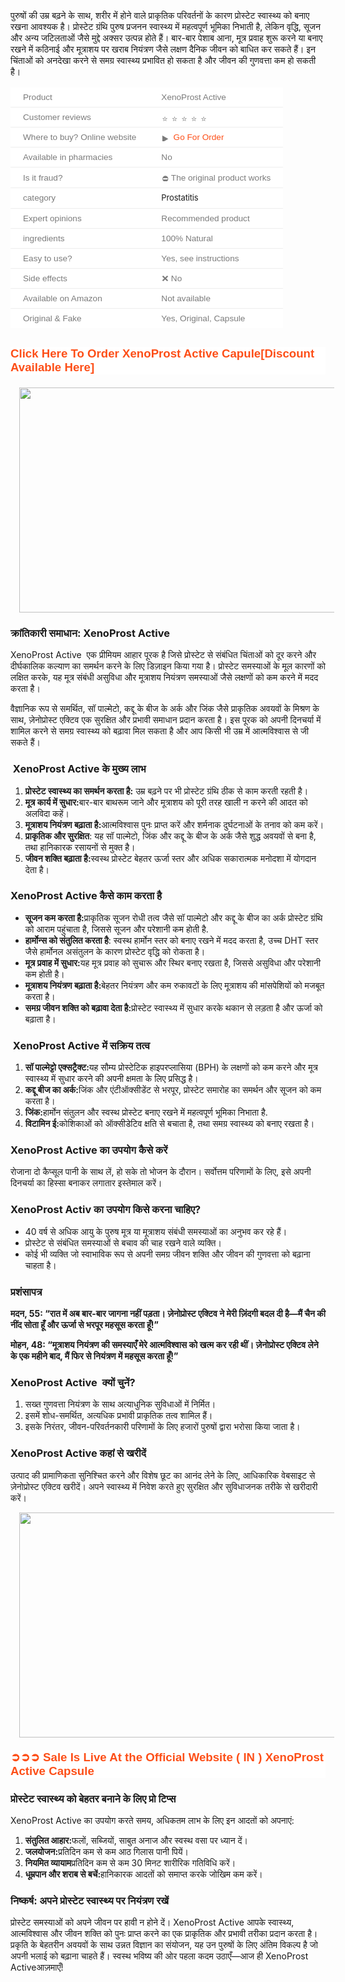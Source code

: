 <p>पुरुषों की उम्र बढ़ने के साथ, शरीर में होने वाले प्राकृतिक परिवर्तनों के कारण प्रोस्टेट स्वास्थ्य को बनाए रखना आवश्यक है। प्रोस्टेट ग्रंथि पुरुष प्रजनन स्वास्थ्य में महत्वपूर्ण भूमिका निभाती है, लेकिन वृद्धि, सूजन और अन्य जटिलताओं जैसे मुद्दे अक्सर उत्पन्न होते हैं। बार-बार पेशाब आना, मूत्र प्रवाह शुरू करने या बनाए रखने में कठिनाई और मूत्राशय पर खराब नियंत्रण जैसे लक्षण दैनिक जीवन को बाधित कर सकते हैं। इन चिंताओं को अनदेखा करने से समग्र स्वास्थ्य प्रभावित हो सकता है और जीवन की गुणवत्ता कम हो सकती है।</p><table style="background-color: white; border-collapse: collapse; border-spacing: 0px; border: 0px; color: #7b7b7b; font-family: &quot;Fira Sans&quot;, Helvetica, Arial, sans-serif; font-feature-settings: inherit; font-kerning: inherit; font-optical-sizing: inherit; font-size-adjust: inherit; font-size: 16px; font-stretch: inherit; font-variant-alternates: inherit; font-variant-east-asian: inherit; font-variant-emoji: inherit; font-variant-numeric: inherit; font-variant-position: inherit; font-variation-settings: inherit; margin: 1em 0px 30px; max-width: 100%; overflow-x: auto; padding: 0px; vertical-align: baseline; width: fit-content; word-break: break-word;"><tbody style="border: 0px; box-sizing: border-box; font-family: inherit; font-feature-settings: inherit; font-kerning: inherit; font-optical-sizing: inherit; font-size-adjust: inherit; font-size: inherit; font-stretch: inherit; font-style: inherit; font-variant: inherit; font-variation-settings: inherit; line-height: inherit; margin: 0px; padding: 0px; vertical-align: baseline;"><tr style="border-bottom: 1px solid rgb(238, 238, 238); border-image: initial; border-left: 0px; border-right: 0px; border-top: 0px; box-sizing: border-box; font-family: inherit; font-feature-settings: inherit; font-kerning: inherit; font-optical-sizing: inherit; font-size-adjust: inherit; font-size: inherit; font-stretch: inherit; font-style: inherit; font-variant: inherit; font-variation-settings: inherit; height: 17px; line-height: inherit; margin: 0px; padding: 0px; vertical-align: baseline;"><td style="border: 0px; box-sizing: border-box; font-family: inherit; font-feature-settings: inherit; font-kerning: inherit; font-optical-sizing: inherit; font-size-adjust: inherit; font-size: 0.85em; font-stretch: inherit; font-style: inherit; font-variant: inherit; font-variation-settings: inherit; height: 17px; line-height: inherit; margin: 0px; padding: 8px 20px; vertical-align: baseline;"><span style="border: 0px; box-sizing: border-box; font-family: inherit; font-feature-settings: inherit; font-kerning: inherit; font-optical-sizing: inherit; font-size-adjust: inherit; font-size: inherit; font-stretch: inherit; font-style: inherit; font-variant: inherit; font-variation-settings: inherit; line-height: inherit; margin: 0px; padding: 0px; vertical-align: baseline;">Product</span></td><td style="border: 0px; box-sizing: border-box; font-feature-settings: inherit; font-kerning: inherit; font-optical-sizing: inherit; font-size-adjust: inherit; font-stretch: inherit; font-variant-alternates: inherit; font-variant-east-asian: inherit; font-variant-emoji: inherit; font-variant-numeric: inherit; font-variant-position: inherit; font-variation-settings: inherit; height: 17px; line-height: inherit; margin: 0px; padding: 8px 20px; vertical-align: baseline;"><span style="font-size: 13.6px;">XenoProst Active</span></td></tr><tr style="border-bottom: 1px solid rgb(238, 238, 238); border-image: initial; border-left: 0px; border-right: 0px; border-top: 0px; box-sizing: border-box; font-family: inherit; font-feature-settings: inherit; font-kerning: inherit; font-optical-sizing: inherit; font-size-adjust: inherit; font-size: inherit; font-stretch: inherit; font-style: inherit; font-variant: inherit; font-variation-settings: inherit; height: 17px; line-height: inherit; margin: 0px; padding: 0px; vertical-align: baseline;"><td style="border: 0px; box-sizing: border-box; font-family: inherit; font-feature-settings: inherit; font-kerning: inherit; font-optical-sizing: inherit; font-size-adjust: inherit; font-size: 0.85em; font-stretch: inherit; font-style: inherit; font-variant: inherit; font-variation-settings: inherit; height: 17px; line-height: inherit; margin: 0px; padding: 8px 20px; vertical-align: baseline;"><span style="border: 0px; box-sizing: border-box; font-family: inherit; font-feature-settings: inherit; font-kerning: inherit; font-optical-sizing: inherit; font-size-adjust: inherit; font-size: inherit; font-stretch: inherit; font-style: inherit; font-variant: inherit; font-variation-settings: inherit; line-height: inherit; margin: 0px; padding: 0px; vertical-align: baseline;">Customer reviews</span></td><td style="border: 0px; box-sizing: border-box; font-family: inherit; font-feature-settings: inherit; font-kerning: inherit; font-optical-sizing: inherit; font-size-adjust: inherit; font-size: 0.85em; font-stretch: inherit; font-style: inherit; font-variant: inherit; font-variation-settings: inherit; height: 17px; line-height: inherit; margin: 0px; padding: 8px 20px; vertical-align: baseline;"><span style="border: 0px; box-sizing: border-box; font-family: inherit; font-feature-settings: inherit; font-kerning: inherit; font-optical-sizing: inherit; font-size-adjust: inherit; font-size: inherit; font-stretch: inherit; font-style: inherit; font-variant: inherit; font-variation-settings: inherit; line-height: inherit; margin: 0px; padding: 0px; vertical-align: baseline;"><img alt="⭐️" class="emoji" data-pin-no-hover="true" decoding="async" draggable="false" height="5" loading="lazy" role="img" src="https://s.w.org/images/core/emoji/14.0.0/svg/2b50.svg" style="background: none; border: none; box-shadow: none; box-sizing: border-box; display: inline; font-family: inherit; font-feature-settings: inherit; font-kerning: inherit; font-optical-sizing: inherit; font-size-adjust: inherit; font-size: inherit; font-stretch: inherit; font-style: inherit; font-variant: inherit; font-variation-settings: inherit; height: 1em; line-height: inherit; margin: 0px 0.07em; max-width: 100%; padding: 0px; vertical-align: -0.1em; width: 1em;" width="5" /><img alt="⭐️" class="emoji" data-pin-no-hover="true" decoding="async" draggable="false" role="img" src="https://s.w.org/images/core/emoji/14.0.0/svg/2b50.svg" style="background: none; border: none; box-shadow: none; box-sizing: border-box; display: inline; font-family: inherit; font-feature-settings: inherit; font-kerning: inherit; font-optical-sizing: inherit; font-size-adjust: inherit; font-size: inherit; font-stretch: inherit; font-style: inherit; font-variant: inherit; font-variation-settings: inherit; height: 1em; line-height: inherit; margin: 0px 0.07em; max-width: 100%; padding: 0px; vertical-align: -0.1em; width: 1em;" /><img alt="⭐️" class="emoji" data-pin-no-hover="true" decoding="async" draggable="false" role="img" src="https://s.w.org/images/core/emoji/14.0.0/svg/2b50.svg" style="background: none; border: none; box-shadow: none; box-sizing: border-box; display: inline; font-family: inherit; font-feature-settings: inherit; font-kerning: inherit; font-optical-sizing: inherit; font-size-adjust: inherit; font-size: inherit; font-stretch: inherit; font-style: inherit; font-variant: inherit; font-variation-settings: inherit; height: 1em; line-height: inherit; margin: 0px 0.07em; max-width: 100%; padding: 0px; vertical-align: -0.1em; width: 1em;" /><img alt="⭐️" class="emoji" data-pin-no-hover="true" decoding="async" draggable="false" role="img" src="https://s.w.org/images/core/emoji/14.0.0/svg/2b50.svg" style="background: none; border: none; box-shadow: none; box-sizing: border-box; display: inline; font-family: inherit; font-feature-settings: inherit; font-kerning: inherit; font-optical-sizing: inherit; font-size-adjust: inherit; font-size: inherit; font-stretch: inherit; font-style: inherit; font-variant: inherit; font-variation-settings: inherit; height: 1em; line-height: inherit; margin: 0px 0.07em; max-width: 100%; padding: 0px; vertical-align: -0.1em; width: 1em;" /><img alt="⭐️" class="emoji" data-pin-no-hover="true" decoding="async" draggable="false" role="img" src="https://s.w.org/images/core/emoji/14.0.0/svg/2b50.svg" style="background: none; border: none; box-shadow: none; box-sizing: border-box; display: inline; font-family: inherit; font-feature-settings: inherit; font-kerning: inherit; font-optical-sizing: inherit; font-size-adjust: inherit; font-size: inherit; font-stretch: inherit; font-style: inherit; font-variant: inherit; font-variation-settings: inherit; height: 1em; line-height: inherit; margin: 0px 0.07em; max-width: 100%; padding: 0px; vertical-align: -0.1em; width: 1em;" /></span></td></tr><tr style="border-bottom: 1px solid rgb(238, 238, 238); border-image: initial; border-left: 0px; border-right: 0px; border-top: 0px; box-sizing: border-box; font-family: inherit; font-feature-settings: inherit; font-kerning: inherit; font-optical-sizing: inherit; font-size-adjust: inherit; font-size: inherit; font-stretch: inherit; font-style: inherit; font-variant: inherit; font-variation-settings: inherit; height: 17px; line-height: inherit; margin: 0px; padding: 0px; vertical-align: baseline;"><td style="border: 0px; box-sizing: border-box; font-family: inherit; font-feature-settings: inherit; font-kerning: inherit; font-optical-sizing: inherit; font-size-adjust: inherit; font-size: 0.85em; font-stretch: inherit; font-style: inherit; font-variant: inherit; font-variation-settings: inherit; height: 17px; line-height: inherit; margin: 0px; padding: 8px 20px; vertical-align: baseline;"><span style="border: 0px; box-sizing: border-box; font-family: inherit; font-feature-settings: inherit; font-kerning: inherit; font-optical-sizing: inherit; font-size-adjust: inherit; font-size: inherit; font-stretch: inherit; font-style: inherit; font-variant: inherit; font-variation-settings: inherit; line-height: inherit; margin: 0px; padding: 0px; vertical-align: baseline;">Where to buy? Online website</span></td><td style="border: 0px; box-sizing: border-box; font-family: inherit; font-feature-settings: inherit; font-kerning: inherit; font-optical-sizing: inherit; font-size-adjust: inherit; font-size: 0.85em; font-stretch: inherit; font-style: inherit; font-variant: inherit; font-variation-settings: inherit; height: 17px; line-height: inherit; margin: 0px; padding: 8px 20px; vertical-align: baseline;"><span style="border: 0px; box-sizing: border-box; font-family: inherit; font-feature-settings: inherit; font-kerning: inherit; font-optical-sizing: inherit; font-size-adjust: inherit; font-size: inherit; font-stretch: inherit; font-style: inherit; font-variant: inherit; font-variation-settings: inherit; line-height: inherit; margin: 0px; padding: 0px; vertical-align: baseline;"><img alt="▶️" class="emoji" data-pin-no-hover="true" decoding="async" draggable="false" role="img" src="https://s.w.org/images/core/emoji/15.0.3/svg/25b6.svg" style="background: none; border: none; box-shadow: none; box-sizing: border-box; display: inline; font-family: inherit; font-feature-settings: inherit; font-kerning: inherit; font-optical-sizing: inherit; font-size-adjust: inherit; font-size: inherit; font-stretch: inherit; font-style: inherit; font-variant: inherit; font-variation-settings: inherit; height: 1em; line-height: inherit; margin: 0px 0.07em; max-width: 100%; padding: 0px; vertical-align: -0.1em; width: 1em;" />&nbsp;<a href="https://www.healthherb.in/product/xenoprost-active/" style="background: transparent; border: 0px; box-sizing: border-box; color: #fd4f18; cursor: pointer; font-family: inherit; font-feature-settings: inherit; font-kerning: inherit; font-optical-sizing: inherit; font-size-adjust: inherit; font-size: inherit; font-stretch: inherit; font-style: inherit; font-variant: inherit; font-variation-settings: inherit; line-height: inherit; margin: 0px; padding: 0px; text-decoration-line: none; vertical-align: baseline;">Go For Order</a></span></td></tr><tr style="border-bottom: 1px solid rgb(238, 238, 238); border-image: initial; border-left: 0px; border-right: 0px; border-top: 0px; box-sizing: border-box; font-family: inherit; font-feature-settings: inherit; font-kerning: inherit; font-optical-sizing: inherit; font-size-adjust: inherit; font-size: inherit; font-stretch: inherit; font-style: inherit; font-variant: inherit; font-variation-settings: inherit; height: 17px; line-height: inherit; margin: 0px; padding: 0px; vertical-align: baseline;"><td style="border: 0px; box-sizing: border-box; font-family: inherit; font-feature-settings: inherit; font-kerning: inherit; font-optical-sizing: inherit; font-size-adjust: inherit; font-size: 0.85em; font-stretch: inherit; font-style: inherit; font-variant: inherit; font-variation-settings: inherit; height: 17px; line-height: inherit; margin: 0px; padding: 8px 20px; vertical-align: baseline;"><span style="border: 0px; box-sizing: border-box; font-family: inherit; font-feature-settings: inherit; font-kerning: inherit; font-optical-sizing: inherit; font-size-adjust: inherit; font-size: inherit; font-stretch: inherit; font-style: inherit; font-variant: inherit; font-variation-settings: inherit; line-height: inherit; margin: 0px; padding: 0px; vertical-align: baseline;">Available in pharmacies</span></td><td style="border: 0px; box-sizing: border-box; font-family: inherit; font-feature-settings: inherit; font-kerning: inherit; font-optical-sizing: inherit; font-size-adjust: inherit; font-size: 0.85em; font-stretch: inherit; font-style: inherit; font-variant: inherit; font-variation-settings: inherit; height: 17px; line-height: inherit; margin: 0px; padding: 8px 20px; vertical-align: baseline;"><span style="border: 0px; box-sizing: border-box; font-family: inherit; font-feature-settings: inherit; font-kerning: inherit; font-optical-sizing: inherit; font-size-adjust: inherit; font-size: inherit; font-stretch: inherit; font-style: inherit; font-variant: inherit; font-variation-settings: inherit; line-height: inherit; margin: 0px; padding: 0px; vertical-align: baseline;">No</span></td></tr><tr style="border-bottom: 1px solid rgb(238, 238, 238); border-image: initial; border-left: 0px; border-right: 0px; border-top: 0px; box-sizing: border-box; font-family: inherit; font-feature-settings: inherit; font-kerning: inherit; font-optical-sizing: inherit; font-size-adjust: inherit; font-size: inherit; font-stretch: inherit; font-style: inherit; font-variant: inherit; font-variation-settings: inherit; height: 17px; line-height: inherit; margin: 0px; padding: 0px; vertical-align: baseline;"><td style="border: 0px; box-sizing: border-box; font-family: inherit; font-feature-settings: inherit; font-kerning: inherit; font-optical-sizing: inherit; font-size-adjust: inherit; font-size: 0.85em; font-stretch: inherit; font-style: inherit; font-variant: inherit; font-variation-settings: inherit; height: 17px; line-height: inherit; margin: 0px; padding: 8px 20px; vertical-align: baseline;"><span style="border: 0px; box-sizing: border-box; font-family: inherit; font-feature-settings: inherit; font-kerning: inherit; font-optical-sizing: inherit; font-size-adjust: inherit; font-size: inherit; font-stretch: inherit; font-style: inherit; font-variant: inherit; font-variation-settings: inherit; line-height: inherit; margin: 0px; padding: 0px; vertical-align: baseline;">Is it fraud?</span></td><td style="border: 0px; box-sizing: border-box; font-family: inherit; font-feature-settings: inherit; font-kerning: inherit; font-optical-sizing: inherit; font-size-adjust: inherit; font-size: 0.85em; font-stretch: inherit; font-style: inherit; font-variant: inherit; font-variation-settings: inherit; height: 17px; line-height: inherit; margin: 0px; padding: 8px 20px; vertical-align: baseline;"><span style="border: 0px; box-sizing: border-box; font-family: inherit; font-feature-settings: inherit; font-kerning: inherit; font-optical-sizing: inherit; font-size-adjust: inherit; font-size: inherit; font-stretch: inherit; font-style: inherit; font-variant: inherit; font-variation-settings: inherit; line-height: inherit; margin: 0px; padding: 0px; vertical-align: baseline;"><img alt="⛔️" class="emoji" data-pin-no-hover="true" decoding="async" draggable="false" height="12" loading="lazy" role="img" src="https://s.w.org/images/core/emoji/14.0.0/svg/26d4.svg" style="background: none; border: none; box-shadow: none; box-sizing: border-box; display: inline; font-family: inherit; font-feature-settings: inherit; font-kerning: inherit; font-optical-sizing: inherit; font-size-adjust: inherit; font-size: inherit; font-stretch: inherit; font-style: inherit; font-variant: inherit; font-variation-settings: inherit; height: 1em; line-height: inherit; margin: 0px 0.07em; max-width: 100%; padding: 0px; vertical-align: -0.1em; width: 1em;" width="12" />The original product works</span></td></tr><tr style="border-bottom: 1px solid rgb(238, 238, 238); border-image: initial; border-left: 0px; border-right: 0px; border-top: 0px; box-sizing: border-box; font-family: inherit; font-feature-settings: inherit; font-kerning: inherit; font-optical-sizing: inherit; font-size-adjust: inherit; font-size: inherit; font-stretch: inherit; font-style: inherit; font-variant: inherit; font-variation-settings: inherit; height: 17px; line-height: inherit; margin: 0px; padding: 0px; vertical-align: baseline;"><td style="border: 0px; box-sizing: border-box; font-family: inherit; font-feature-settings: inherit; font-kerning: inherit; font-optical-sizing: inherit; font-size-adjust: inherit; font-size: 0.85em; font-stretch: inherit; font-style: inherit; font-variant: inherit; font-variation-settings: inherit; height: 17px; line-height: inherit; margin: 0px; padding: 8px 20px; vertical-align: baseline;"><span style="border: 0px; box-sizing: border-box; font-family: inherit; font-feature-settings: inherit; font-kerning: inherit; font-optical-sizing: inherit; font-size-adjust: inherit; font-size: inherit; font-stretch: inherit; font-style: inherit; font-variant: inherit; font-variation-settings: inherit; line-height: inherit; margin: 0px; padding: 0px; vertical-align: baseline;">category</span></td><td style="border: 0px; box-sizing: border-box; font-family: inherit; font-feature-settings: inherit; font-kerning: inherit; font-optical-sizing: inherit; font-size-adjust: inherit; font-size: 0.85em; font-stretch: inherit; font-style: inherit; font-variant: inherit; font-variation-settings: inherit; height: 17px; line-height: inherit; margin: 0px; padding: 8px 20px; vertical-align: baseline;"><div class="product-categories posted_in" style="-webkit-box-align: center; align-items: center; box-sizing: border-box; color: #1b1f22; display: flex; flex-wrap: wrap; font-family: Inter, sans-serif; font-size: 0.8125rem; letter-spacing: -0.16px;"><a href="https://www.healthherb.in/product/xenoprost-active/" rel="nofollow" style="box-sizing: border-box; font-size: 0.8125rem; line-height: 1; text-decoration-line: none;">Prostatitis</a><div><br /></div></div><div class="product-tags" style="-webkit-box-align: center; align-items: center; box-sizing: border-box; color: #1b1f22; display: flex; flex-wrap: wrap; font-family: Inter, sans-serif; font-size: 0.8125rem; letter-spacing: -0.16px;"></div></td></tr><tr style="border-bottom: 1px solid rgb(238, 238, 238); border-image: initial; border-left: 0px; border-right: 0px; border-top: 0px; box-sizing: border-box; font-family: inherit; font-feature-settings: inherit; font-kerning: inherit; font-optical-sizing: inherit; font-size-adjust: inherit; font-size: inherit; font-stretch: inherit; font-style: inherit; font-variant: inherit; font-variation-settings: inherit; height: 17px; line-height: inherit; margin: 0px; padding: 0px; vertical-align: baseline;"><td style="border: 0px; box-sizing: border-box; font-family: inherit; font-feature-settings: inherit; font-kerning: inherit; font-optical-sizing: inherit; font-size-adjust: inherit; font-size: 0.85em; font-stretch: inherit; font-style: inherit; font-variant: inherit; font-variation-settings: inherit; height: 17px; line-height: inherit; margin: 0px; padding: 8px 20px; vertical-align: baseline;"><span style="border: 0px; box-sizing: border-box; font-family: inherit; font-feature-settings: inherit; font-kerning: inherit; font-optical-sizing: inherit; font-size-adjust: inherit; font-size: inherit; font-stretch: inherit; font-style: inherit; font-variant: inherit; font-variation-settings: inherit; line-height: inherit; margin: 0px; padding: 0px; vertical-align: baseline;">Expert opinions</span></td><td style="border: 0px; box-sizing: border-box; font-family: inherit; font-feature-settings: inherit; font-kerning: inherit; font-optical-sizing: inherit; font-size-adjust: inherit; font-size: 0.85em; font-stretch: inherit; font-style: inherit; font-variant: inherit; font-variation-settings: inherit; height: 17px; line-height: inherit; margin: 0px; padding: 8px 20px; vertical-align: baseline;"><span style="border: 0px; box-sizing: border-box; font-family: inherit; font-feature-settings: inherit; font-kerning: inherit; font-optical-sizing: inherit; font-size-adjust: inherit; font-size: inherit; font-stretch: inherit; font-style: inherit; font-variant: inherit; font-variation-settings: inherit; line-height: inherit; margin: 0px; padding: 0px; vertical-align: baseline;">Recommended product</span></td></tr><tr style="border-bottom: 1px solid rgb(238, 238, 238); border-image: initial; border-left: 0px; border-right: 0px; border-top: 0px; box-sizing: border-box; font-family: inherit; font-feature-settings: inherit; font-kerning: inherit; font-optical-sizing: inherit; font-size-adjust: inherit; font-size: inherit; font-stretch: inherit; font-style: inherit; font-variant: inherit; font-variation-settings: inherit; height: 17px; line-height: inherit; margin: 0px; padding: 0px; vertical-align: baseline;"><td style="border: 0px; box-sizing: border-box; font-family: inherit; font-feature-settings: inherit; font-kerning: inherit; font-optical-sizing: inherit; font-size-adjust: inherit; font-size: 0.85em; font-stretch: inherit; font-style: inherit; font-variant: inherit; font-variation-settings: inherit; height: 17px; line-height: inherit; margin: 0px; padding: 8px 20px; vertical-align: baseline;"><span style="border: 0px; box-sizing: border-box; font-family: inherit; font-feature-settings: inherit; font-kerning: inherit; font-optical-sizing: inherit; font-size-adjust: inherit; font-size: inherit; font-stretch: inherit; font-style: inherit; font-variant: inherit; font-variation-settings: inherit; line-height: inherit; margin: 0px; padding: 0px; vertical-align: baseline;">ingredients</span></td><td style="border: 0px; box-sizing: border-box; font-family: inherit; font-feature-settings: inherit; font-kerning: inherit; font-optical-sizing: inherit; font-size-adjust: inherit; font-size: 0.85em; font-stretch: inherit; font-style: inherit; font-variant: inherit; font-variation-settings: inherit; height: 17px; line-height: inherit; margin: 0px; padding: 8px 20px; vertical-align: baseline;"><span style="border: 0px; box-sizing: border-box; font-family: inherit; font-feature-settings: inherit; font-kerning: inherit; font-optical-sizing: inherit; font-size-adjust: inherit; font-size: inherit; font-stretch: inherit; font-style: inherit; font-variant: inherit; font-variation-settings: inherit; line-height: inherit; margin: 0px; padding: 0px; vertical-align: baseline;">100% Natural</span></td></tr><tr style="border-bottom: 1px solid rgb(238, 238, 238); border-image: initial; border-left: 0px; border-right: 0px; border-top: 0px; box-sizing: border-box; font-family: inherit; font-feature-settings: inherit; font-kerning: inherit; font-optical-sizing: inherit; font-size-adjust: inherit; font-size: inherit; font-stretch: inherit; font-style: inherit; font-variant: inherit; font-variation-settings: inherit; height: 17px; line-height: inherit; margin: 0px; padding: 0px; vertical-align: baseline;"><td style="border: 0px; box-sizing: border-box; font-family: inherit; font-feature-settings: inherit; font-kerning: inherit; font-optical-sizing: inherit; font-size-adjust: inherit; font-size: 0.85em; font-stretch: inherit; font-style: inherit; font-variant: inherit; font-variation-settings: inherit; height: 17px; line-height: inherit; margin: 0px; padding: 8px 20px; vertical-align: baseline;"><span style="border: 0px; box-sizing: border-box; font-family: inherit; font-feature-settings: inherit; font-kerning: inherit; font-optical-sizing: inherit; font-size-adjust: inherit; font-size: inherit; font-stretch: inherit; font-style: inherit; font-variant: inherit; font-variation-settings: inherit; line-height: inherit; margin: 0px; padding: 0px; vertical-align: baseline;">Easy to use?</span></td><td style="border: 0px; box-sizing: border-box; font-family: inherit; font-feature-settings: inherit; font-kerning: inherit; font-optical-sizing: inherit; font-size-adjust: inherit; font-size: 0.85em; font-stretch: inherit; font-style: inherit; font-variant: inherit; font-variation-settings: inherit; height: 17px; line-height: inherit; margin: 0px; padding: 8px 20px; vertical-align: baseline;"><span style="border: 0px; box-sizing: border-box; font-family: inherit; font-feature-settings: inherit; font-kerning: inherit; font-optical-sizing: inherit; font-size-adjust: inherit; font-size: inherit; font-stretch: inherit; font-style: inherit; font-variant: inherit; font-variation-settings: inherit; line-height: inherit; margin: 0px; padding: 0px; vertical-align: baseline;">Yes, see instructions</span></td></tr><tr style="border-bottom: 1px solid rgb(238, 238, 238); border-image: initial; border-left: 0px; border-right: 0px; border-top: 0px; box-sizing: border-box; font-family: inherit; font-feature-settings: inherit; font-kerning: inherit; font-optical-sizing: inherit; font-size-adjust: inherit; font-size: inherit; font-stretch: inherit; font-style: inherit; font-variant: inherit; font-variation-settings: inherit; height: 17px; line-height: inherit; margin: 0px; padding: 0px; vertical-align: baseline;"><td style="border: 0px; box-sizing: border-box; font-family: inherit; font-feature-settings: inherit; font-kerning: inherit; font-optical-sizing: inherit; font-size-adjust: inherit; font-size: 0.85em; font-stretch: inherit; font-style: inherit; font-variant: inherit; font-variation-settings: inherit; height: 17px; line-height: inherit; margin: 0px; padding: 8px 20px; vertical-align: baseline;"><span style="border: 0px; box-sizing: border-box; font-family: inherit; font-feature-settings: inherit; font-kerning: inherit; font-optical-sizing: inherit; font-size-adjust: inherit; font-size: inherit; font-stretch: inherit; font-style: inherit; font-variant: inherit; font-variation-settings: inherit; line-height: inherit; margin: 0px; padding: 0px; vertical-align: baseline;">Side effects</span></td><td style="border: 0px; box-sizing: border-box; font-family: inherit; font-feature-settings: inherit; font-kerning: inherit; font-optical-sizing: inherit; font-size-adjust: inherit; font-size: 0.85em; font-stretch: inherit; font-style: inherit; font-variant: inherit; font-variation-settings: inherit; height: 17px; line-height: inherit; margin: 0px; padding: 8px 20px; vertical-align: baseline;"><span style="border: 0px; box-sizing: border-box; font-family: inherit; font-feature-settings: inherit; font-kerning: inherit; font-optical-sizing: inherit; font-size-adjust: inherit; font-size: inherit; font-stretch: inherit; font-style: inherit; font-variant: inherit; font-variation-settings: inherit; line-height: inherit; margin: 0px; padding: 0px; vertical-align: baseline;"><img alt="❌" class="emoji" data-pin-no-hover="true" decoding="async" draggable="false" role="img" src="https://s.w.org/images/core/emoji/14.0.0/svg/274c.svg" style="background: none; border: none; box-shadow: none; box-sizing: border-box; display: inline; font-family: inherit; font-feature-settings: inherit; font-kerning: inherit; font-optical-sizing: inherit; font-size-adjust: inherit; font-size: inherit; font-stretch: inherit; font-style: inherit; font-variant: inherit; font-variation-settings: inherit; height: 1em; line-height: inherit; margin: 0px 0.07em; max-width: 100%; padding: 0px; vertical-align: -0.1em; width: 1em;" />No</span></td></tr><tr style="border-bottom: 1px solid rgb(238, 238, 238); border-image: initial; border-left: 0px; border-right: 0px; border-top: 0px; box-sizing: border-box; font-family: inherit; font-feature-settings: inherit; font-kerning: inherit; font-optical-sizing: inherit; font-size-adjust: inherit; font-size: inherit; font-stretch: inherit; font-style: inherit; font-variant: inherit; font-variation-settings: inherit; height: 17px; line-height: inherit; margin: 0px; padding: 0px; vertical-align: baseline;"><td style="border: 0px; box-sizing: border-box; font-family: inherit; font-feature-settings: inherit; font-kerning: inherit; font-optical-sizing: inherit; font-size-adjust: inherit; font-size: 0.85em; font-stretch: inherit; font-style: inherit; font-variant: inherit; font-variation-settings: inherit; height: 17px; line-height: inherit; margin: 0px; padding: 8px 20px; vertical-align: baseline;"><span style="border: 0px; box-sizing: border-box; font-family: inherit; font-feature-settings: inherit; font-kerning: inherit; font-optical-sizing: inherit; font-size-adjust: inherit; font-size: inherit; font-stretch: inherit; font-style: inherit; font-variant: inherit; font-variation-settings: inherit; line-height: inherit; margin: 0px; padding: 0px; vertical-align: baseline;">Available on Amazon</span></td><td style="border: 0px; box-sizing: border-box; font-family: inherit; font-feature-settings: inherit; font-kerning: inherit; font-optical-sizing: inherit; font-size-adjust: inherit; font-size: 0.85em; font-stretch: inherit; font-style: inherit; font-variant: inherit; font-variation-settings: inherit; height: 17px; line-height: inherit; margin: 0px; padding: 8px 20px; vertical-align: baseline;"><span style="border: 0px; box-sizing: border-box; font-family: inherit; font-feature-settings: inherit; font-kerning: inherit; font-optical-sizing: inherit; font-size-adjust: inherit; font-size: inherit; font-stretch: inherit; font-style: inherit; font-variant: inherit; font-variation-settings: inherit; line-height: inherit; margin: 0px; padding: 0px; vertical-align: baseline;">Not available</span></td></tr><tr style="border: 0px; box-sizing: border-box; font-family: inherit; font-feature-settings: inherit; font-kerning: inherit; font-optical-sizing: inherit; font-size-adjust: inherit; font-size: inherit; font-stretch: inherit; font-style: inherit; font-variant: inherit; font-variation-settings: inherit; height: 17px; line-height: inherit; margin: 0px; padding: 0px; vertical-align: baseline;"><td style="border: 0px; box-sizing: border-box; font-family: inherit; font-feature-settings: inherit; font-kerning: inherit; font-optical-sizing: inherit; font-size-adjust: inherit; font-size: 0.85em; font-stretch: inherit; font-style: inherit; font-variant: inherit; font-variation-settings: inherit; height: 17px; line-height: inherit; margin: 0px; padding: 8px 20px; vertical-align: baseline;"><span style="border: 0px; box-sizing: border-box; font-family: inherit; font-feature-settings: inherit; font-kerning: inherit; font-optical-sizing: inherit; font-size-adjust: inherit; font-size: inherit; font-stretch: inherit; font-style: inherit; font-variant: inherit; font-variation-settings: inherit; line-height: inherit; margin: 0px; padding: 0px; vertical-align: baseline;">Original &amp; Fake</span></td><td style="border: 0px; box-sizing: border-box; font-family: inherit; font-feature-settings: inherit; font-kerning: inherit; font-optical-sizing: inherit; font-size-adjust: inherit; font-size: 0.85em; font-stretch: inherit; font-style: inherit; font-variant: inherit; font-variation-settings: inherit; height: 17px; line-height: inherit; margin: 0px; padding: 8px 20px; vertical-align: baseline;"><span style="border: 0px; box-sizing: border-box; font-family: inherit; font-feature-settings: inherit; font-kerning: inherit; font-optical-sizing: inherit; font-size-adjust: inherit; font-size: inherit; font-stretch: inherit; font-style: inherit; font-variant: inherit; font-variation-settings: inherit; line-height: inherit; margin: 0px; padding: 0px; vertical-align: baseline;">Yes, Original, Capsule<br /></span></td></tr></tbody></table><h2 style="background-color: white; color: #3e3f3c; font-family: Lora, serif; margin: 1em 0px;"><a href="https://www.healthherb.in/product/xenoprost-active/" rel="nofollow" style="background-attachment: initial; background-clip: initial; background-image: initial; background-origin: initial; background-position: initial; background-repeat: initial; background-size: initial; border: 0px; box-sizing: border-box; color: #fd4f18; cursor: pointer; font-family: &quot;Fira Sans&quot;, Helvetica, Arial, sans-serif; font-feature-settings: inherit; font-kerning: inherit; font-optical-sizing: inherit; font-size-adjust: inherit; font-size: 16px; font-stretch: inherit; font-variant-alternates: inherit; font-variant-east-asian: inherit; font-variant-emoji: inherit; font-variant-numeric: inherit; font-variant-position: inherit; font-variation-settings: inherit; line-height: inherit; margin: 0px; padding: 0px; text-align: center; text-decoration-line: none; vertical-align: baseline;"><span style="border: 0px; box-sizing: border-box; font-family: inherit; font-feature-settings: inherit; font-kerning: inherit; font-optical-sizing: inherit; font-size-adjust: inherit; font-size: 14pt; font-stretch: inherit; font-style: inherit; font-variant: inherit; font-variation-settings: inherit; line-height: inherit; margin: 0px; padding: 0px; vertical-align: baseline;">Click Here To Order XenoProst Active Capule[Discount Available Here]</span></a></h2><div class="separator" style="clear: both; text-align: center;"><a href="https://www.healthherb.in/product/xenoprost-active/" imageanchor="1" rel="nofollow" style="margin-left: 1em; margin-right: 1em;"><img border="0" data-original-height="768" data-original-width="1366" height="360" src="https://blogger.googleusercontent.com/img/b/R29vZ2xl/AVvXsEjOsB6C0pK_4JegVNzDVo2xycV0aNRiR4fT1MKMfa-o2-NA3h2NDcAf3KsmcKSLOuAWPAVJvp3P1zYje0NYJjRdpcU8-_JcKpWNSOTGfPqpu-KGcq-9xuPh9ahCAK-_TaEvCgqzJ50VHrkh9M9msGKAj4miUDczt55XQlnO2mpvKkURviwxMfqpum4YYbdK/w640-h360/XenoProst%20Active%20in%20India.jpg" width="640" /></a></div><h3>क्रांतिकारी समाधान: XenoProst Active</h3><p>XenoProst Active&nbsp; एक प्रीमियम आहार पूरक है जिसे प्रोस्टेट से संबंधित चिंताओं को दूर करने और दीर्घकालिक कल्याण का समर्थन करने के लिए डिज़ाइन किया गया है। प्रोस्टेट समस्याओं के मूल कारणों को लक्षित करके, यह मूत्र संबंधी असुविधा और मूत्राशय नियंत्रण समस्याओं जैसे लक्षणों को कम करने में मदद करता है।</p><p>वैज्ञानिक रूप से समर्थित, सॉ पाल्मेटो, कद्दू के बीज के अर्क और जिंक जैसे प्राकृतिक अवयवों के मिश्रण के साथ, ज़ेनोप्रोस्ट एक्टिव एक सुरक्षित और प्रभावी समाधान प्रदान करता है। इस पूरक को अपनी दिनचर्या में शामिल करने से समग्र स्वास्थ्य को बढ़ावा मिल सकता है और आप किसी भी उम्र में आत्मविश्वास से जी सकते हैं।</p><h3>&nbsp;XenoProst Active&nbsp;के मुख्य लाभ</h3><ol><li><b>प्रोस्टेट स्वास्थ्य का समर्थन करता है:</b>&nbsp;उम्र बढ़ने पर भी प्रोस्टेट ग्रंथि ठीक से काम करती रहती है।</li><li><b>मूत्र कार्य में सुधार:</b>बार-बार बाथरूम जाने और मूत्राशय को पूरी तरह खाली न करने की आदत को अलविदा कहें।</li><li><b>मूत्राशय नियंत्रण बढ़ाता है:</b>आत्मविश्वास पुनः प्राप्त करें और शर्मनाक दुर्घटनाओं के तनाव को कम करें।</li><li><b>प्राकृतिक और सुरक्षित</b>: यह सॉ पाल्मेटो, जिंक और कद्दू के बीज के अर्क जैसे शुद्ध अवयवों से बना है, तथा हानिकारक रसायनों से मुक्त है।</li><li><b>जीवन शक्ति बढ़ाता है:</b>स्वस्थ प्रोस्टेट बेहतर ऊर्जा स्तर और अधिक सकारात्मक मनोदशा में योगदान देता है।</li></ol><h3>XenoProst Active कैसे काम करता है</h3><ul><li><b>सूजन कम करता है:</b>प्राकृतिक सूजन रोधी तत्व जैसे सॉ पाल्मेटो और कद्दू के बीज का अर्क प्रोस्टेट ग्रंथि को आराम पहुंचाता है, जिससे सूजन और परेशानी कम होती है.</li><li><b>हार्मोन्स को संतुलित करता है</b>: स्वस्थ हार्मोन स्तर को बनाए रखने में मदद करता है, उच्च DHT स्तर जैसे हार्मोनल असंतुलन के कारण प्रोस्टेट वृद्धि को रोकता है।</li><li><b>मूत्र प्रवाह में सुधार:</b>यह मूत्र प्रवाह को सुचारू और स्थिर बनाए रखता है, जिससे असुविधा और परेशानी कम होती है।</li><li><b>मूत्राशय नियंत्रण बढ़ाता है:</b>बेहतर नियंत्रण और कम रुकावटों के लिए मूत्राशय की मांसपेशियों को मजबूत करता है।</li><li><b>समग्र जीवन शक्ति को बढ़ावा देता है:</b>प्रोस्टेट स्वास्थ्य में सुधार करके थकान से लड़ता है और ऊर्जा को बढ़ाता है।</li></ul><h3>&nbsp;XenoProst Active&nbsp;में सक्रिय तत्व</h3><ol><li><b>सॉ पाल्मेट्टो एक्सट्रैक्ट:</b>यह सौम्य प्रोस्टेटिक हाइपरप्लासिया (BPH) के लक्षणों को कम करने और मूत्र स्वास्थ्य में सुधार करने की अपनी क्षमता के लिए प्रसिद्ध है।</li><li><b>कद्दू बीज का अर्क:</b>जिंक और एंटीऑक्सीडेंट से भरपूर, प्रोस्टेट समारोह का समर्थन और सूजन को कम करता है।</li><li><b>जिंक:</b>हार्मोन संतुलन और स्वस्थ प्रोस्टेट बनाए रखने में महत्वपूर्ण भूमिका निभाता है.</li><li><b>विटामिन ई:</b>कोशिकाओं को ऑक्सीडेटिव क्षति से बचाता है, तथा समग्र स्वास्थ्य को बनाए रखता है।</li></ol><h3>XenoProst Active का उपयोग कैसे करें</h3><p>रोजाना दो कैप्सूल पानी के साथ लें, हो सके तो भोजन के दौरान। सर्वोत्तम परिणामों के लिए, इसे अपनी दिनचर्या का हिस्सा बनाकर लगातार इस्तेमाल करें।</p><h3>XenoProst Activ का उपयोग किसे करना चाहिए?</h3><ul><li>40 वर्ष से अधिक आयु के पुरुष मूत्र या मूत्राशय संबंधी समस्याओं का अनुभव कर रहे हैं।</li><li>प्रोस्टेट से संबंधित समस्याओं से बचाव की चाह रखने वाले व्यक्ति।</li><li>कोई भी व्यक्ति जो स्वाभाविक रूप से अपनी समग्र जीवन शक्ति और जीवन की गुणवत्ता को बढ़ाना चाहता है।</li></ul><h3>प्रशंसापत्र</h3><p><b>मदन, 55: “रात में अब बार-बार जागना नहीं पड़ता। ज़ेनोप्रोस्ट एक्टिव ने मेरी ज़िंदगी बदल दी है—मैं चैन की नींद सोता हूँ और ऊर्जा से भरपूर महसूस करता हूँ!”</b></p><p><b>मोहन, 48: “मूत्राशय नियंत्रण की समस्याएँ मेरे आत्मविश्वास को खत्म कर रही थीं। ज़ेनोप्रोस्ट एक्टिव लेने के एक महीने बाद, मैं फिर से नियंत्रण में महसूस करता हूँ!”</b></p><h3>XenoProst Active&nbsp; क्यों चुनें?</h3><ol><li>सख्त गुणवत्ता नियंत्रण के साथ अत्याधुनिक सुविधाओं में निर्मित।</li><li>इसमें शोध-समर्थित, अत्यधिक प्रभावी प्राकृतिक तत्व शामिल हैं।</li><li>इसके निरंतर, जीवन-परिवर्तनकारी परिणामों के लिए हजारों पुरुषों द्वारा भरोसा किया जाता है।</li></ol><h3>XenoProst Active कहां से खरीदें</h3><p>उत्पाद की प्रामाणिकता सुनिश्चित करने और विशेष छूट का आनंद लेने के लिए, आधिकारिक वेबसाइट से ज़ेनोप्रोस्ट एक्टिव खरीदें। अपने स्वास्थ्य में निवेश करते हुए सुरक्षित और सुविधाजनक तरीके से खरीदारी करें।</p><div class="separator" style="clear: both; text-align: center;"><a href="https://www.healthherb.in/product/xenoprost-active/" imageanchor="1" rel="nofollow" style="margin-left: 1em; margin-right: 1em;"><img border="0" data-original-height="768" data-original-width="1366" height="360" src="https://blogger.googleusercontent.com/img/b/R29vZ2xl/AVvXsEhJONw3vDC7TE0aUyKBhne058Kfz5g5nvoEPlfwuujUxDrfUvX7WEJTcmnZV1UAuRJLekniBRUwYFaz-PSya2zuOWk2smytT47Dv8dfok2yCQF5O9hBdcUpakOKseyMl7z9ujKOsWWDtqzjkZmYXNE_NnRO6gHa6vwosNOZQfNz-88TVANQoKpLoS0G2cqq/w640-h360/XenoProst%20Active.jpg" width="640" /></a></div><h2 style="background-color: white; color: #3e3f3c; font-family: Lora, serif; margin: 1em 0px;"><a href="https://www.healthherb.in/product/xenoprost-active/" rel="nofollow" style="background-attachment: initial; background-clip: initial; background-image: initial; background-origin: initial; background-position: initial; background-repeat: initial; background-size: initial; border: 0px; box-sizing: border-box; color: #fd4f18; cursor: pointer; font-family: &quot;Fira Sans&quot;, Helvetica, Arial, sans-serif; font-feature-settings: inherit; font-kerning: inherit; font-optical-sizing: inherit; font-size-adjust: inherit; font-size: 16px; font-stretch: inherit; font-variant-alternates: inherit; font-variant-east-asian: inherit; font-variant-emoji: inherit; font-variant-numeric: inherit; font-variant-position: inherit; font-variation-settings: inherit; line-height: inherit; margin: 0px; padding: 0px; text-align: center; text-decoration-line: none; vertical-align: baseline;"><span style="border: 0px; box-sizing: border-box; font-family: inherit; font-feature-settings: inherit; font-kerning: inherit; font-optical-sizing: inherit; font-size-adjust: inherit; font-size: 14pt; font-stretch: inherit; font-style: inherit; font-variant: inherit; font-variation-settings: inherit; line-height: inherit; margin: 0px; padding: 0px; vertical-align: baseline;">➲➲➲ Sale Is Live At the Official Website ( IN ) XenoProst Active Capsule</span></a></h2><h3>प्रोस्टेट स्वास्थ्य को बेहतर बनाने के लिए प्रो टिप्स</h3><p>XenoProst Active का उपयोग करते समय, अधिकतम लाभ के लिए इन आदतों को अपनाएं:</p><ol><li><b>संतुलित आहार:</b>फलों, सब्जियों, साबुत अनाज और स्वस्थ वसा पर ध्यान दें।</li><li><b>जलयोजन:</b>प्रतिदिन कम से कम आठ गिलास पानी पियें।</li><li><b>नियमित व्यायाम</b>प्रतिदिन कम से कम 30 मिनट शारीरिक गतिविधि करें।</li><li><b>धूम्रपान और शराब से बचें:</b>हानिकारक आदतों को समाप्त करके जोखिम कम करें।</li></ol><h3>निष्कर्ष: अपने प्रोस्टेट स्वास्थ्य पर नियंत्रण रखें</h3><p>प्रोस्टेट समस्याओं को अपने जीवन पर हावी न होने दें। XenoProst Active आपके स्वास्थ्य, आत्मविश्वास और जीवन शक्ति को पुनः प्राप्त करने का एक प्राकृतिक और प्रभावी तरीका प्रदान करता है। प्रकृति के बेहतरीन अवयवों के साथ उन्नत विज्ञान का संयोजन, यह उन पुरुषों के लिए अंतिम विकल्प है जो अपनी भलाई को बढ़ाना चाहते हैं। स्वस्थ भविष्य की ओर पहला कदम उठाएँ—आज ही XenoProst Activeआज़माएँ!</p>
